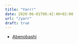```yaml
---
title: "Yarr!"
date: 2020-06-01T08:42:40+02:00
url: "/yarr"
draft: true
---
```


* [Abenobashi](/abenobashi/)
